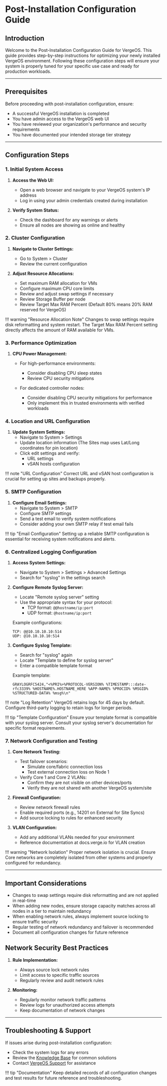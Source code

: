 # Post-Installation Configuration Guide

## Introduction

Welcome to the Post-Installation Configuration Guide for VergeOS. This guide provides step-by-step instructions for optimizing your newly installed VergeOS environment. Following these configuration steps will ensure your system is properly tuned for your specific use case and ready for production workloads.

---

## Prerequisites

Before proceeding with post-installation configuration, ensure:

* A successful VergeOS installation is completed
* You have admin access to the VergeOS web UI
* You have reviewed your organization's performance and security requirements
* You have documented your intended storage tier strategy

---

## Configuration Steps

### 1. Initial System Access

1. **Access the Web UI:**
   - Open a web browser and navigate to your VergeOS system's IP address
   - Log in using your admin credentials created during installation

2. **Verify System Status:**
   - Check the dashboard for any warnings or alerts
   - Ensure all nodes are showing as online and healthy

### 2. Cluster Configuration

1. **Navigate to Cluster Settings:**
   - Go to System > Cluster
   - Review the current configuration

2. **Adjust Resource Allocations:**
   - Set maximum RAM allocation for VMs
   - Configure maximum CPU core limits
   - Review and adjust swap settings if necessary
   - Review Storage Buffer per node
   - Review Target Max RAM Percent (Default 80% means 20% RAM reserved for VergeOS)

!!! warning "Resource Allocation Note"
    Changes to swap settings require disk reformatting and system restart. The Target Max RAM Percent setting directly affects the amount of RAM available for VMs.

### 3. Performance Optimization

1. **CPU Power Management:**
   - For high-performance environments:
     - Consider disabling CPU sleep states
     - Review CPU security mitigations
   
   - For dedicated controller nodes:
     - Consider disabling CPU security mitigations for performance
     - Only implement this in trusted environments with verified workloads

### 4. Location and URL Configuration

1. **Update System Settings:**
   - Navigate to System > Settings
   - Update location information (The Sites map uses Lat/Long coordinates for pin location)
   - Click edit settings and verify:
     * URL settings
     * vSAN hosts configuration
   
!!! note "URL Configuration"
    Correct URL and vSAN host configuration is crucial for setting up sites and backups properly.

### 5. SMTP Configuration

1. **Configure Email Settings:**
   - Navigate to System > SMTP
   - Configure SMTP settings
   - Send a test email to verify system notifications
   - Consider adding your own SMTP relay if test email fails

!!! tip "Email Configuration"
    Setting up a reliable SMTP configuration is essential for receiving system notifications and alerts.

### 6. Centralized Logging Configuration

1. **Access System Settings:**
   - Navigate to System > Settings > Advanced Settings
   - Search for "syslog" in the settings search

2. **Configure Remote Syslog Server:**
   - Locate "Remote syslog server" setting
   - Use the appropriate syntax for your protocol:
     * TCP format: `@@hostname/ip:port`
     * UDP format: `@hostname/ip:port`
   
   Example configurations:
   ```
   TCP: @@10.10.10.10:514
   UDP: @10.10.10.10:514
   ```

3. **Configure Syslog Template:**
   - Search for "syslog" again
   - Locate "Template to define for syslog server"
   - Enter a compatible template format

   Example template:
   ```
   GRAYLOGRFC5424,"<%PRI%>%PROTOCOL-VERSION% %TIMESTAMP:::date-rfc3339% %HOSTNAME%.HOSTNAME_HERE %APP-NAME% %PROCID% %MSGID% %STRUCTURED-DATA% %msg%\n"
   ```

!!! note "Log Retention"
    VergeOS retains logs for 45 days by default. Configure third-party logging to retain logs for longer periods.

!!! tip "Template Configuration"
    Ensure your template format is compatible with your syslog server. Consult your syslog server's documentation for specific format requirements.

### 7. Network Configuration and Testing

1. **Core Network Testing:**
   - Test failover scenarios:
     * Simulate core/fabric connection loss
     * Test external connection loss on Node 1
   - Verify Core 1 and Core 2 VLANs:
     * Confirm they are not visible on other devices/ports
     * Verify they are not shared with another VergeOS system/site

2. **Firewall Configuration:**
   - Review network firewall rules
   - Enable required ports (e.g., 14201 on External for Site Syncs)
   - Add source locking to rules for enhanced security

3. **VLAN Configuration:**
   - Add any additional VLANs needed for your environment
   - Reference documentation at docs.verge.io for VLAN creation

!!! warning "Network Isolation"
    Proper network isolation is crucial. Ensure Core networks are completely isolated from other systems and properly configured for redundancy.

---

## Important Considerations

- Changes to swap settings require disk reformatting and are not applied in real-time
- When adding new nodes, ensure storage capacity matches across all nodes in a tier to maintain redundancy
- When enabling network rules, always implement source locking to ensure traffic security
- Regular testing of network redundancy and failover is recommended
- Document all configuration changes for future reference

## Network Security Best Practices

1. **Rule Implementation:**
   - Always source lock network rules
   - Limit access to specific traffic sources
   - Regularly review and audit network rules

2. **Monitoring:**
   - Regularly monitor network traffic patterns
   - Review logs for unauthorized access attempts
   - Keep documentation of network changes

---

## Troubleshooting & Support

If issues arise during post-installation configuration:

- Check the system logs for any errors
- Review the [Knowledge Base](/docs/knowledge-base) for common solutions
- Contact [VergeOS Support](mailto:support@verge.io) for assistance

!!! tip "Documentation"
    Keep detailed records of all configuration changes and test results for future reference and troubleshooting.
